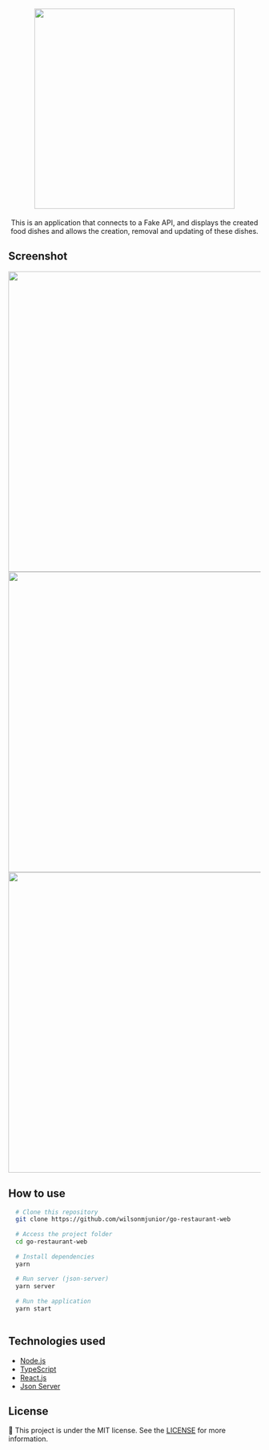 <h1 align="center">
  <img src="https://res.cloudinary.com/dhqnvbd52/image/upload/v1595974649/GoRestaurant/logo.79014f0d_kmmdm4.svg" width="400" />
</h1>

<p align="center">
  This is an application that connects to a Fake API, and displays the created food dishes and allows the creation, removal and updating of these dishes.
</p>

## Screenshot

<img src="https://res.cloudinary.com/dhqnvbd52/image/upload/v1595973611/GoRestaurant/go-restaurant_vsibwc.png" width="600" />
<img src="https://res.cloudinary.com/dhqnvbd52/image/upload/v1595973643/GoRestaurant/go-restaurant_qexos5.png" width="600" />
<img src="https://res.cloudinary.com/dhqnvbd52/image/upload/v1595973685/GoRestaurant/go-restaurant_oxbkrf.png" width="600" />


## How to use 

```bash
  # Clone this repository
  git clone https://github.com/wilsonmjunior/go-restaurant-web
  
  # Access the project folder 
  cd go-restaurant-web
  
  # Install dependencies
  yarn 
  
  # Run server (json-server)
  yarn server
  
  # Run the application
  yarn start
  
```

## Technologies used

- [Node.js](https://nodejs.org/en/)
- [TypeScript](https://www.typescriptlang.org/)
- [React.js](https://pt-br.reactjs.org/)
- [Json Server](https://github.com/typicode/json-server)

##  License

:memo: This project is under the MIT license. See the [LICENSE](https://github.com/wilsonmjunior/go-restaurant-web/blob/master/LICENSE) for more information.

